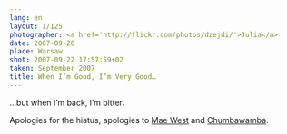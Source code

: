 ```yaml
---
lang: en
layout: 1/125
photographer: <a href='http://flickr.com/photos/dzejdi/'>Julia</a>
date: 2007-09-26
place: Warsaw
shot: 2007-09-22 17:57:59+02
taken: September 2007
title: When I’m Good, I’m Very Good…
---
```


…but when I’m back, I’m bitter.

Apologies for the hiatus, apologies to [Mae West](http://en.wikiquote.org/wiki/Mae_West) and [Chumbawamba](1-125/when-im-bad.ogg).
